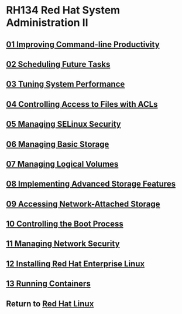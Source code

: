 # RH134 Red Hat System Administration II
## [01 Improving Command-line Productivity](/rh134_red_hat_system_administration_ii/01_improving_command_line_productivity/README.md)
## [02 Scheduling Future Tasks](/rh134_red_hat_system_administration_ii/02_scheduling_future_tasks/README.md)
## [03 Tuning System Performance](/rh134_red_hat_system_administration_ii/03_tuning_system_performance/README.md)
## [04 Controlling Access to Files with ACLs](/rh134_red_hat_system_administration_ii/04_controlling_access_to_files_with_acls/README.md)
## [05 Managing SELinux Security](/rh134_red_hat_system_administration_ii/05_managing_selinux_security/README.md)
## [06 Managing Basic Storage](/rh134_red_hat_system_administration_ii/06_managing_basic_storage/README.md)
## [07 Managing Logical Volumes](/rh134_red_hat_system_administration_ii/07_managing_logical_volumes/README.md)
## [08 Implementing Advanced Storage Features](/rh134_red_hat_system_administration_ii/08_implementing_advanced_storage_features/README.md)
## [09 Accessing Network-Attached Storage](/rh134_red_hat_system_administration_ii/09_accessing_network_attached_storage/README.md)
## [10 Controlling the Boot Process](/rh134_red_hat_system_administration_ii/10_controlling_the_boot_process/README.md)
## [11 Managing Network Security](/rh134_red_hat_system_administration_ii/11_managing_network_security/README.md)
## [12 Installing Red Hat Enterprise Linux](/rh134_red_hat_system_administration_ii/12_installing_red_hat_enterprise_linux/README.md)
## [13 Running Containers](/rh134_red_hat_system_administration_ii/13_running_containers/README.md)
## Return to [Red Hat Linux](/README.md)
